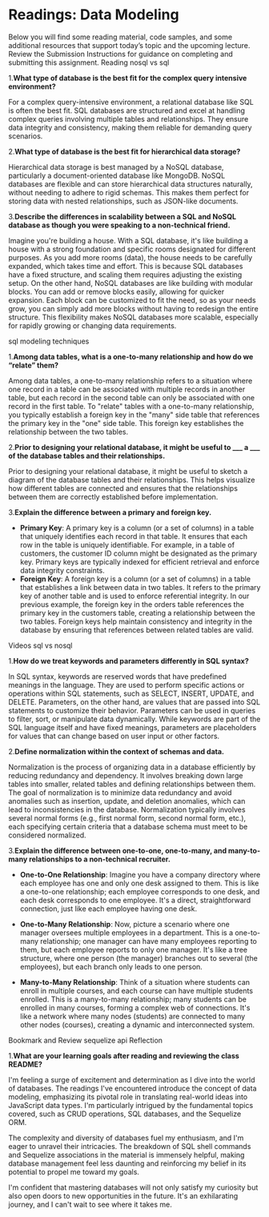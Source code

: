 # Readings: Data Modeling

Below you will find some reading material, code samples, and some additional resources that support today’s topic and the upcoming lecture.
Review the Submission Instructions for guidance on completing and submitting this assignment.
Reading
nosql vs sql

1.**What type of database is the best fit for the complex query intensive environment?**

For a complex query-intensive environment, a relational database like SQL is often the best fit. SQL databases are structured and excel at handling complex queries involving multiple tables and relationships. They ensure data integrity and consistency, making them reliable for demanding query scenarios.

2.**What type of database is the best fit for hierarchical data storage?**

Hierarchical data storage is best managed by a NoSQL database, particularly a document-oriented database like MongoDB. NoSQL databases are flexible and can store hierarchical data structures naturally, without needing to adhere to rigid schemas. This makes them perfect for storing data with nested relationships, such as JSON-like documents.

3.**Describe the differences in scalability between a SQL and NoSQL database as though you were speaking to a non-technical friend.**

 Imagine you're building a house. With a SQL database, it's like building a house with a strong foundation and specific rooms designated for different purposes. As you add more rooms (data), the house needs to be carefully expanded, which takes time and effort. This is because SQL databases have a fixed structure, and scaling them requires adjusting the existing setup.
On the other hand, NoSQL databases are like building with modular blocks. You can add or remove blocks easily, allowing for quicker expansion. Each block can be customized to fit the need, so as your needs grow, you can simply add more blocks without having to redesign the entire structure. This flexibility makes NoSQL databases more scalable, especially for rapidly growing or changing data requirements.

sql modeling techniques

1.**Among data tables, what is a one-to-many relationship and how do we “relate” them?**

Among data tables, a one-to-many relationship refers to a situation where one record in a table can be associated with multiple records in another table, but each record in the second table can only be associated with one record in the first table. To "relate" tables with a one-to-many relationship, you typically establish a foreign key in the "many" side table that references the primary key in the "one" side table. This foreign key establishes the relationship between the two tables.

2.**Prior to designing your relational database, it might be useful to ___ a ___ of the database tables and their relationships.**

Prior to designing your relational database, it might be useful to sketch a diagram of the database tables and their relationships. This helps visualize how different tables are connected and ensures that the relationships between them are correctly established before implementation.

3.**Explain the difference between a primary and foreign key.**

- **Primary Key**: A primary key is a column (or a set of columns) in a table that uniquely identifies each record in that table. It ensures that each row in the table is uniquely identifiable. For example, in a table of customers, the customer ID column might be designated as the primary key. Primary keys are typically indexed for efficient retrieval and enforce data integrity constraints.
- **Foreign Key**: A foreign key is a column (or a set of columns) in a table that establishes a link between data in two tables. It refers to the primary key of another table and is used to enforce referential integrity. In our previous example, the foreign key in the orders table references the primary key in the customers table, creating a relationship between the two tables. Foreign keys help maintain consistency and integrity in the database by ensuring that references between related tables are valid.

Videos
sql vs nosql

1.**How do we treat keywords and parameters differently in SQL syntax?**

In SQL syntax, keywords are reserved words that have predefined meanings in the language. They are used to perform specific actions or operations within SQL statements, such as SELECT, INSERT, UPDATE, and DELETE. Parameters, on the other hand, are values that are passed into SQL statements to customize their behavior. Parameters can be used in queries to filter, sort, or manipulate data dynamically. While keywords are part of the SQL language itself and have fixed meanings, parameters are placeholders for values that can change based on user input or other factors.

2.**Define normalization within the context of schemas and data.**

Normalization is the process of organizing data in a database efficiently by reducing redundancy and dependency. It involves breaking down large tables into smaller, related tables and defining relationships between them. The goal of normalization is to minimize data redundancy and avoid anomalies such as insertion, update, and deletion anomalies, which can lead to inconsistencies in the database. Normalization typically involves several normal forms (e.g., first normal form, second normal form, etc.), each specifying certain criteria that a database schema must meet to be considered normalized.

3.**Explain the difference between one-to-one, one-to-many, and many-to-many relationships to a non-technical recruiter.**

- **One-to-One Relationship**: Imagine you have a company directory where each employee has one and only one desk assigned to them. This is like a one-to-one relationship; each employee corresponds to one desk, and each desk corresponds to one employee. It's a direct, straightforward connection, just like each employee having one desk.

- **One-to-Many Relationship**: Now, picture a scenario where one manager oversees multiple employees in a department. This is a one-to-many relationship; one manager can have many employees reporting to them, but each employee reports to only one manager. It's like a tree structure, where one person (the manager) branches out to several (the employees), but each branch only leads to one person.
- **Many-to-Many Relationship**: Think of a situation where students can enroll in multiple courses, and each course can have multiple students enrolled. This is a many-to-many relationship; many students can be enrolled in many courses, forming a complex web of connections. It's like a network where many nodes (students) are connected to many other nodes (courses), creating a dynamic and interconnected system.

Bookmark and Review
sequelize api
Reflection

1.**What are your learning goals after reading and reviewing the class README?**

I'm feeling a surge of excitement and determination as I dive into the world of databases. The readings I've encountered introduce the concept of data modeling, emphasizing its pivotal role in translating real-world ideas into JavaScript data types. I'm particularly intrigued by the fundamental topics covered, such as CRUD operations, SQL databases, and the Sequelize ORM.

The complexity and diversity of databases fuel my enthusiasm, and I'm eager to unravel their intricacies. The breakdown of SQL shell commands and Sequelize associations in the material is immensely helpful, making database management feel less daunting and reinforcing my belief in its potential to propel me toward my goals.

I'm confident that mastering databases will not only satisfy my curiosity but also open doors to new opportunities in the future. It's an exhilarating journey, and I can't wait to see where it takes me.
